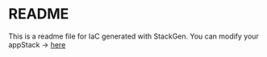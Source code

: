 # README
This is a readme file for IaC generated with StackGen.
You can modify your appStack -> [here](http://main.dev.stackgen.com/appstacks/bb30f8c9-aeab-45dc-b200-322e130498c2)
